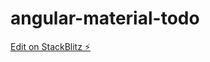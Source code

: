 # angular-material-todo

[Edit on StackBlitz ⚡️](https://stackblitz.com/edit/angular-material-todo-ruhjkh)